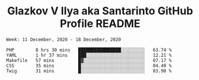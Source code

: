 <h1 align="center">Glazkov V Ilya aka Santarinto GitHub Profile README</h1>

<!--START_SECTION:waka-->
```text
Week: 11 December, 2020 - 18 December, 2020

PHP        8 hrs 30 mins   ████████████████░░░░░░░░░   63.74 % 
YAML       1 hr 37 mins    ███░░░░░░░░░░░░░░░░░░░░░░   12.21 % 
Makefile   57 mins         █▓░░░░░░░░░░░░░░░░░░░░░░░   07.17 % 
CSS        35 mins         █░░░░░░░░░░░░░░░░░░░░░░░░   04.49 % 
Twig       31 mins         █░░░░░░░░░░░░░░░░░░░░░░░░   03.98 % 
```
<!--END_SECTION:waka-->